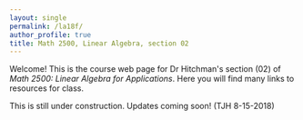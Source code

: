 ```yaml
---
layout: single
permalink: /la18f/
author_profile: true
title: Math 2500, Linear Algebra, section 02
---
```


Welcome! This is the course web page for Dr Hitchman's section (02) of
_Math 2500: Linear Algebra for Applications_. Here you will find many links
to resources for class.

This is still under construction. Updates coming soon! (TJH 8-15-2018)

<!--
[The Syllabus](https://drive.google.com/open?id=0B2t6ivhRzD_FMllobzI3NW4yNXc){: .btn .btn--large .btn--info}
[Appointments](https://theronhitchman.youcanbook.me/){: .btn .btn--large .btn--info}

### Tech Links:

[CoCalc](https://cocalc.com){: .btn .btn--large .btn--info}
[SageMath Documentation](http://doc.sagemath.org/html/en/){: .btn .btn--large .btn--info}
[Linear Algebra Quickstart](https://wiki.sagemath.org/quickref?action=AttachFile&do=get&target=quickref-linalg.pdf){: .btn .btn--large .btn--info}
[Python 2.7.13 Documentation](https://docs.python.org/2/){: .btn .btn--large .btn--info}

### Course Texts

[Livre des Lignes -- our reader]({{site.url}}{{site.baseurl}}/assets/00-livre-main.pdf){: .btn .btn--large .btn--info}
[Cahier des Lignes -- our workbook]({{site.url}}{{site.baseurl}}/assets/cahier-main.pdf){: .btn .btn--large .btn--info}



### An interesting series of YouTube Videos to Watch

[The Essence of Linear Algebra by 3Blue1Brown](https://www.youtube.com/playlist?list=PLZHQObOWTQDPD3MizzM2xVFitgF8hE_ab){: .btn .btn--large .btn--info}
-->
